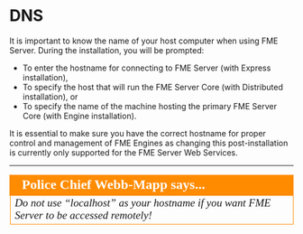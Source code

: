 # DNS #

It is important to know the name of your host computer when using FME Server. During the installation, you will be prompted:

- To enter the hostname for connecting to  FME Server (with Express installation),  
- To specify the host that will run the FME Server Core (with Distributed installation), or 
- To specify the name of the machine hosting the primary FME Server Core (with Engine installation).

It is essential to make sure you have the correct hostname for proper control and management of FME Engines as changing this post-installation is currently only supported for the FME Server Web Services.

---

<!--Police Chief says...-->

<table style="border-spacing: 0px">
<tr>
<td style="vertical-align:middle;background-color:darkorange;border: 2px solid darkorange">
<i class="fa fa-exclamation-triangle fa-lg fa-pull-left fa-fw" style="color:white;padding-right: 12px;vertical-align:text-top"></i>
<span style="color:white;font-size:x-large;font-weight: bold;font-family:serif">Police Chief Webb-Mapp says...</span>
</td>
</tr>

<tr>
<td style="border: 1px solid darkorange">
<span style="font-family:serif; font-style:italic; font-size:larger">
Do not use “localhost” as your hostname if you want FME Server to be accessed remotely! 
</span>
</td>
</tr>
</table>
